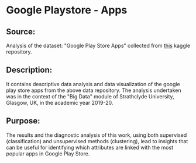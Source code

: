 # Google Playstore - Apps

## Source:
Analysis of the dataset: "Google Play Store Apps" collected from [this](https://www.kaggle.com/gauthamp10/google-playstore-apps) kaggle repository.

## Description:
It contains descriptive data analysis and data visualization of the google play store apps from the above data repository. The analysis undertaken was in the context of the "Big Data" module of Strathclyde University, Glasgow, UK, in the academic year 2019-20.

## Purpose:
The results and the diagnostic analysis of this work, using both supervised (classification) and unsupervised methods (clustering), lead to insights that can be useful for identifying which attributes are linked with the most popular apps in Google Play Store.
